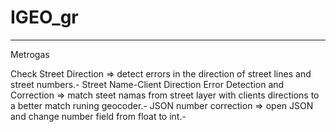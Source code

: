 # IGEO_gr
________________________________________________
Metrogas

Check Street Direction => detect errors in the direction of street lines and street numbers.-
Street Name-Client Direction Error Detection and Correction => match steet namas from street layer with clients directions to a better match runing geocoder.-
JSON number correction => open JSON and change number field from float to int.-